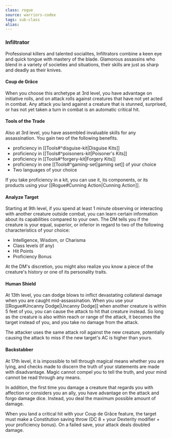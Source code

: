 ```yaml
---
class: rogue
source: warriors-codex
tags: sub-class
alias:
---
```

### Infiltrator

Professional killers and talented socialites, Infiltrators combine a keen eye and quick tongue with mastery of the blade. Glamorous assassins who blend in a variety of societies and situations, their skills are just as sharp and deadly as their knives.

#### Coup de Grâce

When you choose this archetype at 3rd level, you have advantage on initiative rolls, and on attack rolls against creatures that have not yet acted in combat. Any attack you land against a creature that is stunned, surprised, or has not yet taken a turn in combat is an automatic critical hit.

#### Tools of the Trade

Also at 3rd level, you have assembled invaluable skills for any assassination. You gain two of the following benefits.

- proficiency in [[Tools#^disguise-kit|Disguise Kits]]
- proficiency in [[Tools#^poisoners-kit|Poisoner's Kits]]
- proficiency in [[Tools#^forgery-kit|Forgery Kits]]
- proficiency in one [[Tools#^gaming-set|gaming set]] of your choice
- Two languages of your choice

If you take proficiency in a kit, you can use it, its components, or its products using your [[Rogue#Cunning Action|Cunning Action]].

#### Analyze Target

Starting at 9th level, if you spend at least 1 minute observing or interacting with another creature outside combat, you can learn certain information about its capabilities compared to your own. The DM tells you if the creature is your equal, superior, or inferior in regard to two of the following characteristics of your choice:

- Intelligence, Wisdom, or Charisma
- Class levels (if any)
- Hit Points
- Proficiency Bonus

At the DM's discretion, you might also realize you know a piece of the creature's history or one of its personality traits.

#### Human Shield

At 13th level, you can dodge blows to inflict devastating collateral damage when you are caught mid-assassination. When you use your [[Rogue#Uncanny Dodge|Uncanny Dodge]] when another creature is within 5 feet of you, you can cause the attack to hit that creature instead. So long as the creature is also within reach or range of the attack, it becomes the target instead of you, and you take no damage from the attack.

The attacker uses the same attack roll against the new creature, potentially causing the attack to miss if the new target's AC is higher than yours.

#### Backstabber

At 17th level, it is impossible to tell through magical means whether you are lying, and checks made to discern the truth of your statements are made with disadvantage. Magic cannot compel you to tell the truth, and your mind cannot be read through any means.

In addition, the first time you damage a creature that regards you with affection or considers you an ally, you have advantage on the attack and forgo damage dice. Instead, you deal the maximum possible amount of damage.

When you land a critical hit with your Coup de Grâce feature, the target must make a Constitution saving throw (DC 8 + your Dexterity modifier + your proficiency bonus). On a failed save, your attack deals doubled damage.